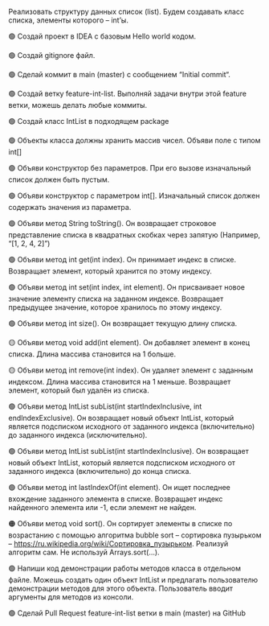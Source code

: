 Реализовать структуру данных список (list). Будем создавать класс списка, элементы которого – int’ы.

🟢 Создай проект в IDEA с базовым Hello world кодом.

🟢 Создай gitignore файл.

🟢 Сделай коммит в main (master) с сообщением “Initial commit“.

🟢 Создай ветку feature-int-list. Выполняй задачи внутри этой feature ветки, можешь делать любые коммиты.

🟢 Создай класс IntList в подходящем package

🟢 Объекты класса должны хранить массив чисел. Объяви поле с типом int[]

🟢 Объяви конструктор без параметров. При его вызове изначальный список должен быть пустым.

🟢 Объяви конструктор с параметром int[]. Изначальный список должен содержать значения из параметра.

🟢 Объяви метод String toString(). Он возвращает строковое представление списка в квадратных скобках через запятую (Например, “[1, 2, 4, 2]”)

🟢 Объяви метод int get(int index). Он принимает индекс в списке. Возвращает
элемент, который хранится по этому индексу.

🟢 Объяви метод int set(int index, int element). Он присваивает новое значение элементу списка на заданном индексе.
Возвращает предыдущее значение, которое хранилось по этому индексу.

🟢 Объяви метод int size(). Он возвращает текущую длину списка.

🟡 Объяви метод void add(int element). Он добавляет элемент в конец списка. Длина массива становится на 1 больше.

🟡 Объяви метод int remove(int index). Он удаляет элемент с заданным индексом. Длина массива становится на 1 меньше. 
Возвращает элемент, который был удалён из списка.

🟢 Объяви метод IntList subList(int startIndexInclusive, int endIndexExclusive). Он возвращает новый объект IntList,
который является подсписком исходного от заданного индекса (включительно) до заданного индекса (исключительно).

🟢 Объяви метод IntList subList(int startIndexInclusive). Он возвращает новый объект IntList, который является подсписком исходного от заданного индекса (включительно) до конца списка.

🟢 Объяви метод int lastIndexOf(int element). Он ищет последнее вхождение заданного элемента в списке. 
Возвращает индекс найденного элемента или -1, если элемент не найден.

🟠 Объяви метод void sort(). Он сортирует элементы в списке по возрастанию с помощью алгоритма bubble sort – сортировка пузырьком – https://ru.wikipedia.org/wiki/Сортировка_пузырьком.
Реализуй алгоритм сам. Не используй Arrays.sort(…).

🟢 Напиши код демонстрации работы методов класса в отдельном файле. 
Можешь создать один объект IntList и предлагать пользователю демонстрации методов для этого объекта.
Пользователь вводит аргументы для методов из консоли.

🟢 Сделай Pull Request feature-int-list ветки в main (master) на GitHub